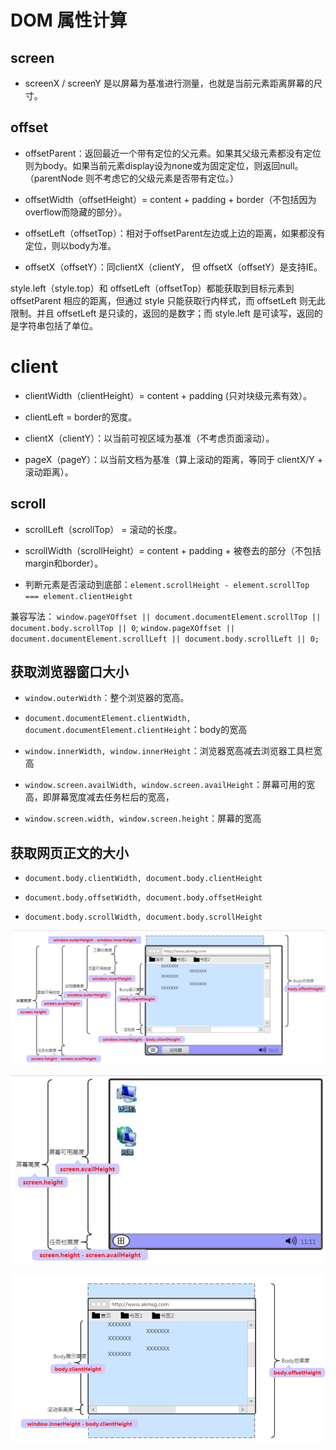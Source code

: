 # DOM 属性计算

## screen

- screenX / screenY 是以屏幕为基准进行测量，也就是当前元素距离屏幕的尺寸。         


## offset

- offsetParent：返回最近一个带有定位的父元素。如果其父级元素都没有定位则为body。如果当前元素display设为none或为固定定位，则返回null。（parentNode 则不考虑它的父级元素是否带有定位。）

- offsetWidth（offsetHeight）= content + padding + border（不包括因为overflow而隐藏的部分）。

- offsetLeft（offsetTop）：相对于offsetParent左边或上边的距离，如果都没有定位，则以body为准。

- offsetX（offsetY）：同clientX（clientY， 但 offsetX（offsetY）是支持IE。

style.left（style.top）和 offsetLeft（offsetTop）都能获取到目标元素到 offsetParent 相应的距离，但通过 style 只能获取行内样式，而 offsetLeft 则无此限制。并且 offsetLeft 是只读的，返回的是数字；而 style.left 是可读写，返回的是字符串包括了单位。

# client

- clientWidth（clientHeight）= content + padding (只对块级元素有效）。

- clientLeft = border的宽度。

- clientX（clientY）：以当前可视区域为基准（不考虑页面滚动）。  

- pageX（pageY）：以当前文档为基准（算上滚动的距离，等同于 clientX/Y + 滚动距离）。


## scroll

- scrollLeft（scrollTop） = 滚动的长度。

- scrollWidth（scrollHeight）= content + padding + 被卷去的部分（不包括margin和border）。

- 判断元素是否滚动到底部：`element.scrollHeight - element.scrollTop === element.clientHeight`

兼容写法：
`window.pageYOffset || document.documentElement.scrollTop || document.body.scrollTop || 0`;
`window.pageXOffset || document.documentElement.scrollLeft || document.body.scrollLeft || 0;`

## 获取浏览器窗口大小

- `window.outerWidth`：整个浏览器的宽高。

- `document.documentElement.clientWidth, document.documentElement.clientHeight`：body的宽高

- `window.innerWidth, window.innerHeight`：浏览器宽高减去浏览器工具栏宽高

- `window.screen.availWidth, window.screen.availHeight`：屏幕可用的宽高，即屏幕宽度减去任务栏后的宽高，

- `window.screen.width, window.screen.height`：屏幕的宽高


## 获取网页正文的大小

- `document.body.clientWidth, document.body.clientHeight`

- `document.body.offsetWidth, document.body.offsetHeight`

- `document.body.scrollWidth, document.body.scrollHeight`


![](./images/1.png)

![](./images/2.png)

![](./images/3.png)